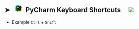 ## ➤ &nbsp; <img src="https://github.com/devicons/devicon/blob/master/icons/pycharm/pycharm-original.svg" title="Pycharm"  alt="PyCharm" width="25"/>&nbsp;  PyCharm Keyboard Shortcuts &nbsp;&nbsp;&nbsp;  ![](https://img.shields.io/badge/JetBrains-PyCharm-darkgreen?style=flat&logo=PyCharm-code&logoColor=white)&nbsp;


* Example ```Ctrl``` + ```Shift``` 
